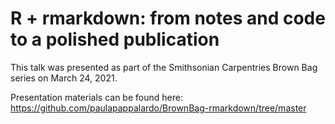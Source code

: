 # R + rmarkdown: from notes and code to a polished publication

This talk was presented as part of the Smithsonian Carpentries Brown Bag series on March 24, 2021. 

Presentation materials can be found here: https://github.com/paulapappalardo/BrownBag-rmarkdown/tree/master